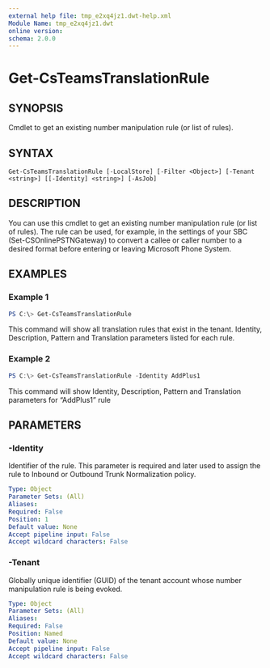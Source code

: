 ```yaml
---
external help file: tmp_e2xq4jz1.dwt-help.xml
Module Name: tmp_e2xq4jz1.dwt
online version:
schema: 2.0.0
---
```


# Get-CsTeamsTranslationRule

## SYNOPSIS
Cmdlet to get an existing number manipulation rule (or list of rules).

## SYNTAX

```
Get-CsTeamsTranslationRule [-LocalStore] [-Filter <Object>] [-Tenant <string>] [[-Identity] <string>] [-AsJob]
```

## DESCRIPTION
You can use this cmdlet to get an existing number manipulation rule (or list of rules). The rule can be used, for example, in the settings of your SBC (Set-CSOnlinePSTNGateway) to convert a callee or caller number to a desired format before entering or leaving Microsoft Phone System.

## EXAMPLES

### Example 1
```powershell
PS C:\> Get-CsTeamsTranslationRule
```

This command will show all translation rules that exist in the tenant. Identity, Description, Pattern and Translation parameters listed for each rule.

### Example 2
```powershell
PS C:\> Get-CsTeamsTranslationRule -Identity AddPlus1
```

This command will show Identity, Description, Pattern and Translation parameters for “AddPlus1” rule


## PARAMETERS

### -Identity
Identifier of the rule. This parameter is required and later used to assign the rule to Inbound or Outbound Trunk Normalization policy.

```yaml
Type: Object
Parameter Sets: (All)
Aliases:
Required: False
Position: 1
Default value: None
Accept pipeline input: False
Accept wildcard characters: False
```

### -Tenant
Globally unique identifier (GUID) of the tenant account whose number manipulation rule is being evoked.

```yaml
Type: Object
Parameter Sets: (All)
Aliases:
Required: False
Position: Named
Default value: None
Accept pipeline input: False
Accept wildcard characters: False
```
